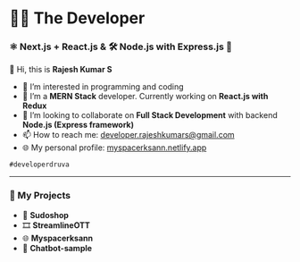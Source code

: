 # 👨‍💻 The Developer

### ⚛️ Next.js + React.js & 🛠️ Node.js with Express.js 🙂

👋 Hi, this is **Rajesh Kumar S**

- 🔎 I’m interested in programming and coding  
- 🌱 I’m a **MERN Stack** developer. Currently working on **React.js with Redux**  
- 🤝 I’m looking to collaborate on **Full Stack Development** with backend **Node.js (Express framework)**  
- 📫 How to reach me: [developer.rajeshkumars@gmail.com](mailto:developer.rajeshkumars@gmail.com)  
- 🌐 My personal profile: [myspacerksann.netlify.app](https://myspacerksann.netlify.app)

`#developerdruva`

---

### 🚧 My Projects

- 🛒 **Sudoshop**  
- 🎞️ **StreamlineOTT**  
- 🌐 **Myspacerksann**  
- 🤖 **Chatbot-sample**

<!---
developerdruva/developerdruva is a ✨ special ✨ repository because its `README.md` (this file) appears on your GitHub profile.
You can click the Preview link to take a look at your changes.
--->
